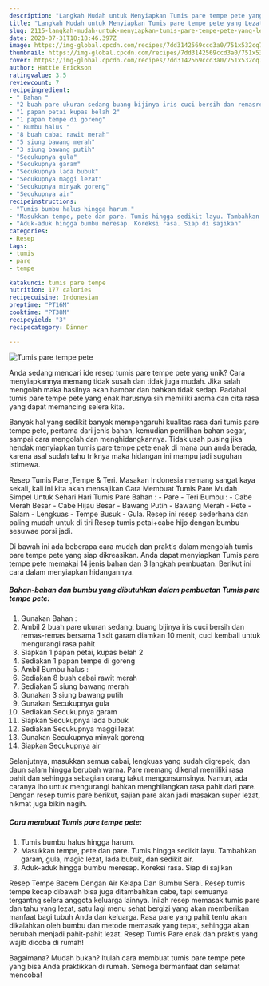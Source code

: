 ```yaml
---
description: "Langkah Mudah untuk Menyiapkan Tumis pare tempe pete yang Lezat"
title: "Langkah Mudah untuk Menyiapkan Tumis pare tempe pete yang Lezat"
slug: 2115-langkah-mudah-untuk-menyiapkan-tumis-pare-tempe-pete-yang-lezat
date: 2020-07-31T18:18:46.397Z
image: https://img-global.cpcdn.com/recipes/7dd3142569ccd3a0/751x532cq70/tumis-pare-tempe-pete-foto-resep-utama.jpg
thumbnail: https://img-global.cpcdn.com/recipes/7dd3142569ccd3a0/751x532cq70/tumis-pare-tempe-pete-foto-resep-utama.jpg
cover: https://img-global.cpcdn.com/recipes/7dd3142569ccd3a0/751x532cq70/tumis-pare-tempe-pete-foto-resep-utama.jpg
author: Hattie Erickson
ratingvalue: 3.5
reviewcount: 7
recipeingredient:
- " Bahan "
- "2 buah pare ukuran sedang buang bijinya iris cuci bersih dan remasremas bersama 1 sdt garam diamkan 10 menit cuci kembali untuk mengurangi rasa pahit"
- "1 papan petai kupas belah 2"
- "1 papan tempe di goreng"
- " Bumbu halus "
- "8 buah cabai rawit merah"
- "5 siung bawang merah"
- "3 siung bawang putih"
- "Secukupnya gula"
- "Secukupnya garam"
- "Secukupnya lada bubuk"
- "Secukupnya maggi lezat"
- "Secukupnya minyak goreng"
- "Secukupnya air"
recipeinstructions:
- "Tumis bumbu halus hingga harum."
- "Masukkan tempe, pete dan pare. Tumis hingga sedikit layu. Tambahkan garam, gula, magic lezat, lada bubuk, dan sedikit air."
- "Aduk-aduk hingga bumbu meresap. Koreksi rasa. Siap di sajikan"
categories:
- Resep
tags:
- tumis
- pare
- tempe

katakunci: tumis pare tempe 
nutrition: 177 calories
recipecuisine: Indonesian
preptime: "PT16M"
cooktime: "PT38M"
recipeyield: "3"
recipecategory: Dinner

---
```



![Tumis pare tempe pete](https://img-global.cpcdn.com/recipes/7dd3142569ccd3a0/751x532cq70/tumis-pare-tempe-pete-foto-resep-utama.jpg)

Anda sedang mencari ide resep tumis pare tempe pete yang unik? Cara menyiapkannya memang tidak susah dan tidak juga mudah. Jika salah mengolah maka hasilnya akan hambar dan bahkan tidak sedap. Padahal tumis pare tempe pete yang enak harusnya sih memiliki aroma dan cita rasa yang dapat memancing selera kita.

Banyak hal yang sedikit banyak mempengaruhi kualitas rasa dari tumis pare tempe pete, pertama dari jenis bahan, kemudian pemilihan bahan segar, sampai cara mengolah dan menghidangkannya. Tidak usah pusing jika hendak menyiapkan tumis pare tempe pete enak di mana pun anda berada, karena asal sudah tahu triknya maka hidangan ini mampu jadi suguhan istimewa.

Resep Tumis Pare ,Tempe &amp; Teri. Masakan Indonesia memang sangat kaya sekali, kali ini kita akan mensajikan Cara Membuat Tumis Pare Mudah Simpel Untuk Sehari Hari Tumis Pare Bahan : - Pare - Teri Bumbu : - Cabe Merah Besar - Cabe Hijau Besar - Bawang Putih - Bawang Merah - Pete - Salam - Lengkuas - Tempe Busuk - Gula. Resep ini resep sederhana dan paling mudah untuk di tiri Resep tumis petai+cabe hijo dengan bumbu sesuwae porsi jadi.


Di bawah ini ada beberapa cara mudah dan praktis dalam mengolah tumis pare tempe pete yang siap dikreasikan. Anda dapat menyiapkan Tumis pare tempe pete memakai 14 jenis bahan dan 3 langkah pembuatan. Berikut ini cara dalam menyiapkan hidangannya.

<!--inarticleads1-->

##### Bahan-bahan dan bumbu yang dibutuhkan dalam pembuatan Tumis pare tempe pete:

1. Gunakan  Bahan :
1. Ambil 2 buah pare ukuran sedang, buang bijinya iris cuci bersih dan remas-remas bersama 1 sdt garam diamkan 10 menit, cuci kembali untuk mengurangi rasa pahit
1. Siapkan 1 papan petai, kupas belah 2
1. Sediakan 1 papan tempe di goreng
1. Ambil  Bumbu halus :
1. Sediakan 8 buah cabai rawit merah
1. Sediakan 5 siung bawang merah
1. Gunakan 3 siung bawang putih
1. Gunakan Secukupnya gula
1. Sediakan Secukupnya garam
1. Siapkan Secukupnya lada bubuk
1. Sediakan Secukupnya maggi lezat
1. Gunakan Secukupnya minyak goreng
1. Siapkan Secukupnya air


Selanjutnya, masukkan semua cabai, lengkuas yang sudah digrepek, dan daun salam hingga berubah warna. Pare memang dikenal memiliki rasa pahit dan sehingga sebagian orang takut mengonsumsinya. Namun, ada caranya lho untuk mengurangi bahkan menghilangkan rasa pahit dari pare. Dengan resep tumis pare berikut, sajian pare akan jadi masakan super lezat, nikmat juga bikin nagih. 

<!--inarticleads2-->

##### Cara membuat Tumis pare tempe pete:

1. Tumis bumbu halus hingga harum.
1. Masukkan tempe, pete dan pare. Tumis hingga sedikit layu. Tambahkan garam, gula, magic lezat, lada bubuk, dan sedikit air.
1. Aduk-aduk hingga bumbu meresap. Koreksi rasa. Siap di sajikan


Resep Tempe Bacem Dengan Air Kelapa Dan Bumbu Serai. Resep tumis tempe kecap dibawah bisa juga ditambahkan cabe, tapi semuanya tergantng selera anggota keluarga lainnya. Inilah resep memasak tumis pare dan tahu yang lezat, satu lagi menu sehat bergizi yang akan memberikan manfaat bagi tubuh Anda dan keluarga. Rasa pare yang pahit tentu akan dikalahkan oleh bumbu dan metode memasak yang tepat, sehingga akan berubah menjadi pahit-pahit lezat. Resep Tumis Pare enak dan praktis yang wajib dicoba di rumah! 

Bagaimana? Mudah bukan? Itulah cara membuat tumis pare tempe pete yang bisa Anda praktikkan di rumah. Semoga bermanfaat dan selamat mencoba!
